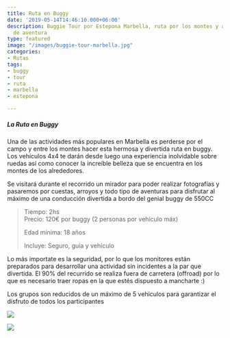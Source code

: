 ```yaml
---
title: Ruta en Buggy
date: '2019-05-14T14:46:10.000+06:00'
description: Buggie Tour por Estepona Marbella, ruta por los montes y arroyos, turismo
  de aventura
type: featured
image: "/images/buggie-tour-marbella.jpg"
categories:
- Rutas
tags:
- buggy
- tour
- ruta
- marbella
- estepona

---
```

##### La Ruta en Buggy

Una de las actividades más populares en Marbella es perderse por el campo y entre los montes hacer esta hermosa y divertida ruta en buggy. Los vehículos 4x4 te darán desde luego una experiencia inolvidable sobre ruedas así como conocer la increíble belleza que se encuentra en los montes de los alrededores. 

Se visitará durante el recorrido un mirador para poder realizar fotografías y pasaremos por cuestas, arroyos y todo tipo de aventuras para disfrutar al máximo de una conducción divertida a bordo del genial buggy de 550CC

> 
>
> Tiempo: 2hs  
> Precio: 120€ por buggy (2 personas por vehículo máx)
>
> Edad mínima: 18 años
>
> Incluye: Seguro, guía y vehículo

Lo más importate es la seguridad, por lo que los monitores están preparados para desarrollar una actividad sin incidentes a la par que divertida. El 90% del recurrido se realiza fuera de carretera (offroad) por lo que es necesario traer ropas en la que estés dispuesto a mancharte :)

Los grupos son reducidos de un máximo de 5 vehículos para garantizar el disfruto de todos los participantes

![](/images/actividad-buggy-marbella.jpg)

[![](/images/boton-reservar-actividades.png)](https://actividadesmarbella.typeform.com/to/DCfs28au "Reservar actividad Buggy")